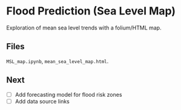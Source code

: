 # Flood Prediction (Sea Level Map)

Exploration of mean sea level trends with a folium/HTML map.

## Files
`MSL_map.ipynb`, `mean_sea_level_map.html`.


## Next
- [ ] Add forecasting model for flood risk zones
- [ ] Add data source links

